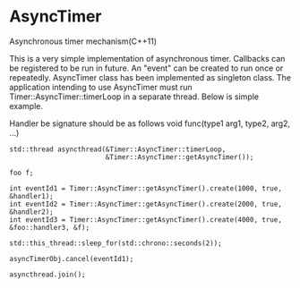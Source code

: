 AsyncTimer
==========

Asynchronous timer mechanism(C++11)

This is a very simple implementation of asynchronous timer. Callbacks can be registered
to be run in future. An "event" can be created to run once or repeatedly. AsyncTimer class
has been implemented as singleton class. The application intending to use AsyncTimer must run
Timer::AsyncTimer::timerLoop in a separate thread. Below is simple example.

Handler be signature should be as follows void func(type1 arg1, type2, arg2, ...)

    std::thread asyncthread(&Timer::AsyncTimer::timerLoop,
                            &Timer::AsyncTimer::getAsyncTimer());

    foo f;

    int eventId1 = Timer::AsyncTimer::getAsyncTimer().create(1000, true, &handler1);
    int eventId2 = Timer::AsyncTimer::getAsyncTimer().create(2000, true, &handler2);
    int eventId3 = Timer::AsyncTimer::getAsyncTimer().create(4000, true, &foo::handler3, &f);

    std::this_thread::sleep_for(std::chrono::seconds(2));

    asyncTimerObj.cancel(eventId1);

    asyncthread.join();




